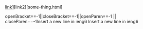 [link1](https://something.com)[link2][some-thing.html]

openBracket==-1||closeBracket==-1||openParen==-1
            || closeParen==-1Insert a new line in ieng6
Insert a new line in ieng6

